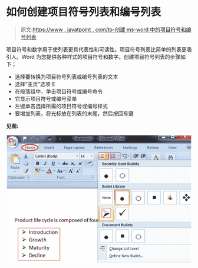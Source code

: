 # 如何创建项目符号列表和编号列表

> 原文:[https://www . javatpoint . com/to-创建 ms-word 中的项目符号和编号列表](https://www.javatpoint.com/to-create-bulleted-and-numbered-lists-in-ms-word)

项目符号和数字用于使列表更具代表性和可读性。项目符号列表比简单的列表更吸引人。Word 为您提供各种样式的项目符号和数字。创建项目符号列表的步骤如下；

*   选择要转换为项目符号列表或编号列表的文本
*   选择“主页”选项卡
*   在段落组中，单击项目符号或编号命令
*   它显示项目符号或编号菜单
*   左键单击选择所需的项目符号或编号样式
*   要增加列表，将光标放在列表的末尾，然后按回车键

**见图:**

![MS Word How to create bulleted and numbered lists 1](img/ec6144db44ce971dba92cda5a53f2879.png)